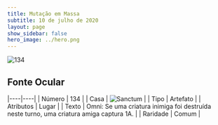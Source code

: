 ```yaml
---
title: Mutação em Massa
subtitle: 10 de julho de 2020
layout: page
show_sidebar: false
hero_image: ../hero.png
---
```


![134](https://cdn.keyforgegame.com/media/card_front/pt/479_134_5HXX5VWM52F7_pt.png)

## Fonte Ocular

|----|----|
| Número | 134 |
| Casa | ![Sanctum](https://archonarcana.com/images/thumb/c/c7/Sanctum.png/22px-Sanctum.png "Santuário") |
| Tipo | Artefato |
| Atributos | Lugar |
| Texto | Omni: Se uma criatura inimiga foi destruída neste turno, uma criatura amiga captura 1A. |
| Raridade | Comum |
